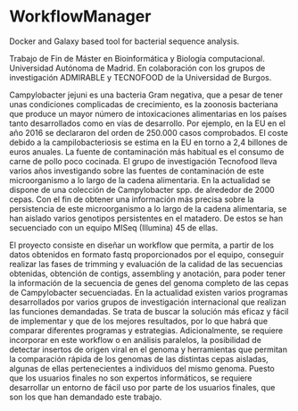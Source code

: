 # WorkflowManager
Docker and Galaxy based tool for bacterial sequence analysis.

Trabajo de Fin de Máster en Bioinformática y Biología computacional. 
Universidad Autónoma de Madrid. 
En colaboración con los grupos de investigación ADMIRABLE y TECNOFOOD de la Universidad de Burgos.

Campylobacter jejuni es una bacteria Gram negativa, que a pesar de tener unas condiciones
complicadas de crecimiento, es la zoonosis bacteriana que produce un mayor número de
intoxicaciones alimentarias en los países tanto desarrollados como en vías de desarrollo. Por
ejemplo, en la EU en el año 2016 se declararon del orden de 250.000 casos comprobados. El
coste debido a la campilobacteriosis se estima en la EU en torno a 2,4 billones de euros anuales. La
fuente de contaminación más habitual es el consumo de carne de pollo poco cocinada. El
grupo de investigación Tecnofood lleva varios años investigando sobre las fuentes de
contaminación de este microorganismo a lo largo de la cadena alimentaria. En la actualidad se
dispone de una colección de Campylobacter spp. de alrededor de 2000 cepas. Con el fin de
obtener una información más precisa sobre la persistencia de este microorganismo a lo largo
de la cadena alimentaria, se han aislado varios genotipos persistentes en el matadero. De estos se han secuenciado con un equipo MISeq (Illumina) 45 de ellas.

El proyecto consiste en diseñar un workflow que permita, a partir de los datos obtenidos en
formato fastq proporcionados por el equipo, conseguir realizar las fases de trimming y
evaluación de la calidad de las secuencias obtenidas, obtención de contigs, assembling y
anotación, para poder tener la información de la secuencia de genes del genoma completo de
las cepas de Campylobacter secuenciadas. En la actualidad existen varios programas
desarrollados por varios grupos de investigación internacional que realizan las funciones
demandadas. Se trata de buscar la solución más eficaz y fácil de implementar y que de los
mejores resultados, por lo que habrá que comparar diferentes programas y estrategias.
Adicionalmente, se requiere incorporar en este workflow o en análisis paralelos, la posibilidad
de detectar insertos de origen viral en el genoma y herramientas que permitan la comparación
rápida de los genomas de las distintas cepas aisladas, algunas de ellas pertenecientes a
individuos del mismo genoma. Puesto que los usuarios finales no son expertos informáticos, se
requiere desarrollar un entorno de fácil uso por parte de los usuarios finales, que son los que
han demandado este trabajo.
